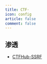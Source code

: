 ```yaml
---
title: CTF·
icon: config
article: false
comment: false
---
```


## 渗透
- [CTFHub-SSRF](ctfhub-ssrf.md)
